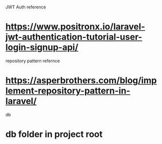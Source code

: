 JWT Auth reference
# https://www.positronx.io/laravel-jwt-authentication-tutorial-user-login-signup-api/

repository pattern refernce
# https://asperbrothers.com/blog/implement-repository-pattern-in-laravel/

db
# db folder in project root